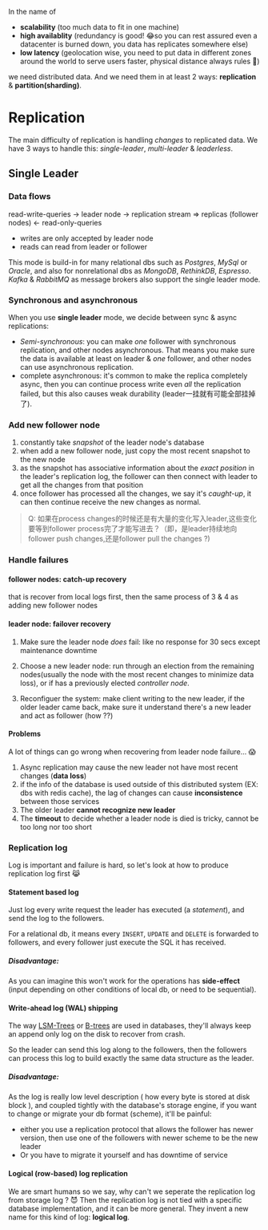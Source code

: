 In the name of
- **scalability** (too much data to fit in one machine)
- **high availablity** (redundancy is good! 😂so you can rest assured even a datacenter is burned down, you data has replicates somewhere else)
- **low latency** (geolocation wise, you need to put data in different zones around the world to serve users faster, physical distance always rules 🥶)

we need distributed data. And we need them in at least 2 ways: **replication** & **partition(sharding)**.

# Replication
The main difficulty of replication is handling *changes* to replicated data. We have 3 ways to handle this: *single-leader*, *multi-leader* & *leaderless*.

## Single Leader

### Data flows
read-write-queries -> leader node -> replication stream => replicas (follower nodes) <- read-only-queries

- writes are only accepted by leader node
- reads can read from leader or follower

This mode is build-in for many relational dbs such as *Postgres*, *MySql* or *Oracle*, and also for nonrelational dbs as *MongoDB*, *RethinkDB*, *Espresso*. *Kafka* & *RabbitMQ* as message brokers also support the single leader mode.

### Synchronous and asynchronous
When you use **single leader** mode, we decide between sync & async replications:
- *Semi-synchronous*: you can make *one* follower with synchronous replication, and other nodes asynchronous. That means you make sure the data is available at least on leader & *one* follower, and other nodes can use asynchronous replication.
- complete asynchronous: it's common to make the replica completely async, then you can continue process write even *all* the replication failed, but this also causes weak durability (leader一挂就有可能全部挂掉了). 

### Add new follower node
1. constantly take *snapshot* of the leader node's database
2. when add a new follower node, just copy the most recent snapshot to the new node
3. as the snapshot has associative information about the *exact position* in the leader's replication log, the follower can then connect with leader to get all the changes from that position
4. once follower has processed all the changes, we say it's *caught-up*, it can then continue receive the new changes as normal.

  > Q: 如果在process changes的时候还是有大量的变化写入leader,这些变化要等到follower process完了才能写进去？（即，是leader持续地向follower push changes,还是follower pull the changes ?)


### Handle failures

#### follower nodes: **catch-up recovery**

that is recover from local logs first, then the same process of 3 & 4 as adding new follower nodes

#### leader node: **failover recovery**

  1. Make sure the leader node *does* fail: like no response for 30 secs except maintenance downtime

  2. Choose a new leader node: run through an election from the remaining nodes(usually the node with the most recent changes to minimize data loss), or if has a previously elected *controller node*.

  3. Reconfiguer the system: make client writing to the new leader, if the older leader came back, make sure it understand there's a new leader and act as follower (how ??)

#### Problems

A lot of things can go wrong when recovering from leader node failure... 😱

  1. Async replication may cause the new leader not have most recent changes (**data loss**)
  2. if the info of the database is used outside of this distributed system (EX: dbs with redis cache), the lag of changes can cause **inconsistence** between those services
  3. The older leader **cannot recognize new leader**
  4. The **timeout** to decide whether a leader node is died is tricky, cannot be too long nor too short

### Replication log

Log is important and failure is hard, so let's look at how to produce replication log first 😹

#### Statement based log
Just log every write request the leader has executed (a *statement*), and send the log to the followers. 

For a relational db, it means every `INSERT`, `UPDATE` and `DELETE` is forwarded to followers, and every follower just execute the SQL it has received.

##### Disadvantage: 
As you can imagine this won't work for the operations has **side-effect** (input depending on other conditions of local db, or need to be sequential).

#### Write-ahead log (WAL) shipping
The way [LSM-Trees](01-data-system-basic.md#sstables-&-lsm-trees) or [B-trees](01-data-system-basic.md#b-trees) are used in databases, they'll always keep an append only log on the disk to recover from crash.

So the leader can send this log along to the followers, then the followers can process this log to build exactly the same data structure as the leader.

##### Disadvantage:
As the log is really low level description ( how every byte is stored at disk block ), and coupled tightly with the database's storage engine, if you want to change or migrate your db format (scheme), it'll be painful:
- either you use a replication protocol that allows the follower has newer version, then use one of the followers with newer scheme to be the new leader
- Or you have to migrate it yourself and has downtime of service

#### Logical (row-based) log replication

We are smart humans so we say, why can't we seperate the replication log from storage log ? 😈 Then the replication log is not tied with a specific database implementation, and it can be more general. They invent a new name for this kind of log: **logical log**.












